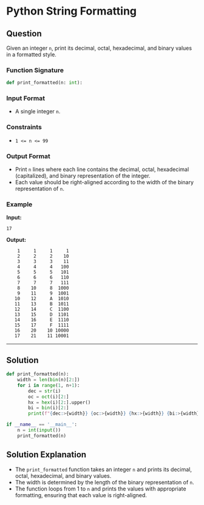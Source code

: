 
# Python String Formatting

## Question

Given an integer `n`, print its decimal, octal, hexadecimal, and binary values in a formatted style.

### Function Signature

```python
def print_formatted(n: int):
```

### Input Format

- A single integer `n`.

### Constraints

- `1 <= n <= 99`

### Output Format

- Print `n` lines where each line contains the decimal, octal, hexadecimal (capitalized), and binary representation of the integer.
- Each value should be right-aligned according to the width of the binary representation of `n`.

### Example

**Input:**

```
17
```

**Output:**

```
    1     1     1     1
    2     2     2    10
    3     3     3    11
    4     4     4   100
    5     5     5   101
    6     6     6   110
    7     7     7   111
    8    10     8  1000
    9    11     9  1001
   10    12     A  1010
   11    13     B  1011
   12    14     C  1100
   13    15     D  1101
   14    16     E  1110
   15    17     F  1111
   16    20    10 10000
   17    21    11 10001
```

---

## Solution

```python
def print_formatted(n):
    width = len(bin(n)[2:])
    for i in range(1, n+1):
        dec = str(i)
        oc = oct(i)[2:]
        hx = hex(i)[2:].upper()
        bi = bin(i)[2:]
        print(f"{dec:>{width}} {oc:>{width}} {hx:>{width}} {bi:>{width}}")

if __name__ == '__main__':
    n = int(input())
    print_formatted(n)
```

## Solution Explanation

- The `print_formatted` function takes an integer `n` and prints its decimal, octal, hexadecimal, and binary values.
- The width is determined by the length of the binary representation of `n`.
- The function loops from 1 to `n` and prints the values with appropriate formatting, ensuring that each value is right-aligned.
